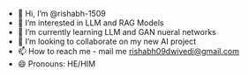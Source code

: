 - 👋 Hi, I’m @rishabh-1509
- 👀 I’m interested in LLM and RAG Models
- 🌱 I’m currently learning LLM and GAN nueral networks 
- 💞️ I’m looking to collaborate on my new AI  project
- 📫 How to reach me -  mail me rishabh09dwivedi@gmail.com
- 😄 Pronouns: HE/HIM

<!---
rishabh-1509/rishabh-1509 is a ✨ special ✨ repository because its `README.md` (this file) appears on your GitHub profile.
You can click the Preview link to take a look at your changes.
--->
